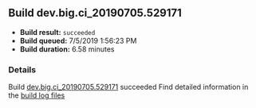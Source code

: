 ## Build dev.big.ci_20190705.529171
- **Build result:** `succeeded`
- **Build queued:** 7/5/2019 1:56:23 PM
- **Build duration:** 6.58 minutes
### Details
Build [dev.big.ci_20190705.529171](https://winappstudio.visualstudio.com/web/build.aspx?pcguid=a4ef43be-68ce-4195-a619-079b4d9834c2&builduri=vstfs%3a%2f%2f%2fBuild%2fBuild%2f29171) succeeded
Find detailed information in the [build log files](https://uwpctdiags.blob.core.windows.net/buildlogs/dev.big.ci_20190705.529171_logs.zip)

